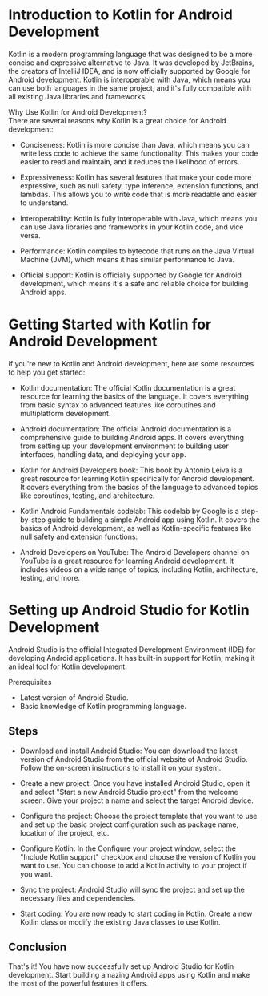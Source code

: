 # Introduction to Kotlin for Android Development
Kotlin is a modern programming language that was designed to be a more concise and expressive alternative to Java. It was developed by JetBrains, the creators of IntelliJ IDEA, and is now officially supported by Google for Android development. Kotlin is interoperable with Java, which means you can use both languages in the same project, and it's fully compatible with all existing Java libraries and frameworks.

Why Use Kotlin for Android Development?  
There are several reasons why Kotlin is a great choice for Android development:

* Conciseness: Kotlin is more concise than Java, which means you can write less code to achieve the same functionality. This makes your code easier to read and maintain, and it reduces the likelihood of errors.

* Expressiveness: Kotlin has several features that make your code more expressive, such as null safety, type inference, extension functions, and lambdas. This allows you to write code that is more readable and easier to understand.

* Interoperability: Kotlin is fully interoperable with Java, which means you can use Java libraries and frameworks in your Kotlin code, and vice versa.

* Performance: Kotlin compiles to bytecode that runs on the Java Virtual Machine (JVM), which means it has similar performance to Java.

* Official support: Kotlin is officially supported by Google for Android development, which means it's a safe and reliable choice for building Android apps.

# Getting Started with Kotlin for Android Development
If you're new to Kotlin and Android development, here are some resources to help you get started:

* Kotlin documentation: The official Kotlin documentation is a great resource for learning the basics of the language. It covers everything from basic syntax to advanced features like coroutines and multiplatform development.

* Android documentation: The official Android documentation is a comprehensive guide to building Android apps. It covers everything from setting up your development environment to building user interfaces, handling data, and deploying your app.

* Kotlin for Android Developers book: This book by Antonio Leiva is a great resource for learning Kotlin specifically for Android development. It covers everything from the basics of the language to advanced topics like coroutines, testing, and architecture.

* Kotlin Android Fundamentals codelab: This codelab by Google is a step-by-step guide to building a simple Android app using Kotlin. It covers the basics of Android development, as well as Kotlin-specific features like null safety and extension functions.

* Android Developers on YouTube: The Android Developers channel on YouTube is a great resource for learning Android development. It includes videos on a wide range of topics, including Kotlin, architecture, testing, and more.

# Setting up Android Studio for Kotlin Development
Android Studio is the official Integrated Development Environment (IDE) for developing Android applications. It has built-in support for Kotlin, making it an ideal tool for Kotlin development.

Prerequisites
* Latest version of Android Studio.
* Basic knowledge of Kotlin programming language.
## Steps 
* Download and install Android Studio: You can download the latest version of Android Studio from the official website of Android Studio. Follow the on-screen instructions to install it on your system.

* Create a new project: Once you have installed Android Studio, open it and select "Start a new Android Studio project" from the welcome screen. Give your project a name and select the target Android device.

* Configure the project: Choose the project template that you want to use and set up the basic project configuration such as package name, location of the project, etc.

* Configure Kotlin: In the Configure your project window, select the "Include Kotlin support" checkbox and choose the version of Kotlin you want to use. You can choose to add a Kotlin activity to your project if you want.

* Sync the project: Android Studio will sync the project and set up the necessary files and dependencies.

* Start coding: You are now ready to start coding in Kotlin. Create a new Kotlin class or modify the existing Java classes to use Kotlin.

## Conclusion

That's it! You have now successfully set up Android Studio for Kotlin development. Start building amazing Android apps using Kotlin and make the most of the powerful features it offers.